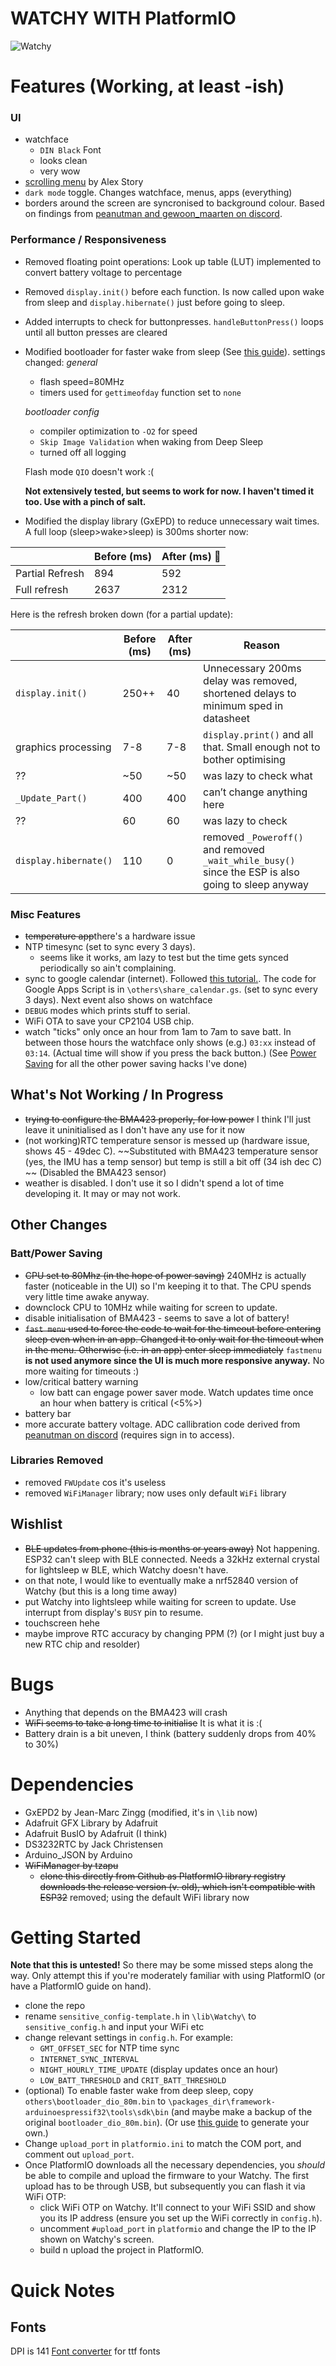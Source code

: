 # WATCHY WITH PlatformIO

![Watchy](https://watchy.sqfmi.com/img/watchy_render.png)

# Features (Working, at least -ish)

### UI
- watchface
    - `DIN Black` Font
	- looks clean
	- very wow
- [scrolling menu](https://gitlab.com/astory024/watchy/-/blob/master/src/Watchy.cpp) by Alex Story
- `dark mode` toggle. Changes watchface, menus, apps (everything)
- borders around the screen are syncronised to background colour. Based on findings from [peanutman and gewoon_maarten on discord](https://discord.com/channels/804832182006579270/808787590060048465/887013190616117288).

### Performance / Responsiveness
- Removed floating point operations: Look up table (LUT) implemented to convert battery voltage to percentage
- Removed `display.init()` before each function. Is now called upon wake from sleep and `display.hibernate()` just before going to sleep.
- Added interrupts to check for buttonpresses. `handleButtonPress()` loops until all button presses are cleared
- Modified bootloader for faster wake from sleep (See [this guide](https://hackaday.io/project/174898-esp-now-weather-station/log/183782-bootloader-wake-time-improvements)).
  settings changed:
  *general*
   - flash speed=80MHz  
   - timers used for `gettimeofday` function set to `none`
   
   *bootloader config*
   - compiler optimization to `-O2` for speed
   - `Skip Image Validation` when waking from Deep Sleep
   - turned off all logging
   
   Flash mode `QIO` doesn't work :(

   **Not extensively tested, but seems to work for now. I haven't timed it too. Use with a pinch of salt.**
- Modified the display library (GxEPD) to reduce unnecessary wait times. A full loop (sleep>wake>sleep) is 300ms shorter now:

|  | Before (ms) | After (ms) 🙂 |
| --- | --- | --- |
| Partial Refresh | 894 | 592 |
| Full refresh | 2637 | 2312 |

Here is the refresh broken down (for a partial update):

|  | Before (ms) | After (ms) | Reason |
| --- | --- | --- | --- |
| `display.init()` | 250++ | 40 | Unnecessary 200ms delay was removed, shortened delays to minimum sped in datasheet |
| graphics processing | 7-8 | 7-8 | `display.print()` and all that. Small enough not to bother optimising |
| ?? | ~50 | ~50 | was lazy to check what |
| `_Update_Part()` | 400 | 400 | can’t change anything here |
| ?? | 60 | 60 | was lazy to check |
| `display.hibernate()` | 110 | 0 | removed `_Poweroff()` and removed `_wait_while_busy()` since the ESP is also going to sleep anyway |

### Misc Features
- ~~temperature app~~there's a hardware issue
- NTP timesync (set to sync every 3 days).
    - seems like it works, am lazy to test but the time gets synced periodically so ain't complaining.
- sync to google calendar (internet). Followed [this tutorial.](https://www.instructables.com/E-Ink-Family-Calendar-Using-ESP32/). The code for Google Apps Script is in `\others\share_calendar.gs`. (set to sync every 3 days). Next event also shows on watchface
- `DEBUG` modes which prints stuff to serial.
- WiFi OTA to save your CP2104 USB chip.
- watch "ticks" only once an hour from 1am to 7am to save batt. In between those hours the watchface only shows (e.g.) `03:xx` instead of `03:14`. (Actual time will show if you press the back button.) (See [Power Saving](###-power-saving) for all the other power saving hacks I've done)



## What's Not Working / In Progress
- ~~trying to configure the BMA423 properly, for low power~~ I think I'll just leave it uninitialised as I don't have any use for it now
- (not working)RTC temperature sensor is messed up (hardware issue, shows 45 - 49dec C). ~~Substituted with BMA423 temperature sensor (yes, the IMU has a temp sensor) but temp is still a bit off (34 ish dec C) ~~ (Disabled the BMA423 sensor)
- weather is disabled. I don't use it so I didn't spend a lot of time developing it. It may or may not work.


## Other Changes
### Batt/Power Saving
- ~~CPU set to 80Mhz (in the hope of power saving)~~ 240MHz is actually faster (noticeable in the UI) so I'm keeping it to that. The CPU spends very little time awake anyway.
- downclock CPU to 10MHz while waiting for screen to update.
- disable initialisation of BMA423 - seems to save a lot of battery!
- ~~`fast menu` used to force the code to wait for the timeout before entering sleep even when in an app. Changed it to only wait for the timeout when in the menu. Otherwise (i.e. in an app) enter sleep immediately~~ `fastmenu` **is not used anymore since the UI is much more responsive anyway.** No more waiting for timeouts :)
- low/critical battery warning
	- low batt can engage power saver mode. Watch updates time once an hour when battery is critical (<5%>)
- battery bar
- more accurate battery voltage. ADC callibration code derived from [peanutman on discord](https://discord.com/channels/804832182006579270/808787590060048465/877194857402232852) (requires sign in to access).

### Libraries Removed
- removed `FWUpdate` cos it's useless
- removed `WiFiManager` library; now uses only default `WiFi` library


## Wishlist
- ~~BLE updates from phone (this is months or years away)~~ Not happening. ESP32 can't sleep with BLE connected. Needs a 32kHz external crystal for lightsleep w BLE, which Watchy doesn't have.
- on that note, I would like to eventually make a nrf52840 version of Watchy (but this is a long time away)
- put Watchy into lightsleep while waiting for screen to update. Use interrupt from display's `BUSY` pin to resume.
- touchscreen hehe
- maybe improve RTC accuracy by changing PPM (?) (or I might just buy a new RTC chip and resolder)

# Bugs
- Anything that depends on the BMA423 will crash
- ~~WiFi seems to take a long time to initialise~~ It is what it is :(
- Battery drain is a bit uneven, I think (battery suddenly drops from 40% to 30%)

# Dependencies
- GxEPD2 by Jean-Marc Zingg (modified, it's in `\lib` now)
- Adafruit GFX Library by Adafruit
- Adafruit BusIO by Adafruit (I think)
- DS3232RTC by Jack Christensen
- Arduino_JSON by Arduino
- ~~WiFiManager by tzapu~~
    - ~~clone this directly from Github as PlatformIO library registry downloads the release version (v. old), which isn't compatible with ESP32~~
	removed; using the default WiFi library now
	
# Getting Started
**Note that this is untested!** So there may be some missed steps along the way. Only attempt this if you're moderately familiar with using PlatformIO (or have a PlatformIO guide on hand).
- clone the repo
- rename `sensitive_config-template.h` in `\lib\Watchy\` to `sensitive_config.h` and input your WiFi etc
- change relevant settings in `config.h`. For example:
    - `GMT_OFFSET_SEC` for NTP time sync
    - `INTERNET_SYNC_INTERVAL`
    - `NIGHT_HOURLY_TIME_UPDATE` (display updates once an hour)
    - `LOW_BATT_THRESHOLD` and `CRIT_BATT_THRESHOLD`
- (optional) To enable faster wake from deep sleep, copy `others\bootloader_dio_80m.bin` to `\packages_dir\framework-arduinoespressif32\tools\sdk\bin` (and maybe make a backup of the original `bootloader_dio_80m.bin`). (Or use [this guide](https://hackaday.io/project/174898-esp-now-weather-station/log/183782-bootloader-wake-time-improvements) to generate your own.)
- Change `upload_port` in `platformio.ini` to match the COM port, and comment out `upload_port`.
- Once PlatformIO downloads all the necessary dependencies, you _should_ be able to compile and upload the firmware to your Watchy. The first upload has to be through USB, but subsequently you can flash it via WiFi OTP:
    - click WiFi OTP on Watchy. It'll connect to your WiFi SSID and show you its IP address (ensure you set up the WiFi correctly in `config.h`).
    - uncomment `#upload_port` in `platformio` and change the IP to the IP shown on Watchy's screen.
    - build n upload the project in PlatformIO. 

# Quick Notes
## Fonts
DPI is 141
[Font converter](https://rop.nl/truetype2gfx/) for ttf fonts